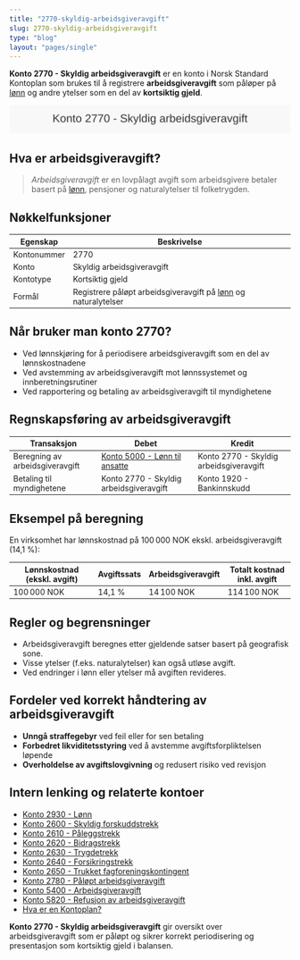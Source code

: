```yaml
---
title: "2770-skyldig-arbeidsgiveravgift"
slug: 2770-skyldig-arbeidsgiveravgift
type: "blog"
layout: "pages/single"
---
```


**Konto 2770 - Skyldig arbeidsgiveravgift** er en konto i Norsk Standard Kontoplan som brukes til å registrere **arbeidsgiveravgift** som påløper på [lønn](/blogs/kontoplan/2930-lonn "Konto 2930 - Lønn") og andre ytelser som en del av **kortsiktig gjeld**.

![Illustrasjon av konto 2770 Skyldig arbeidsgiveravgift](2770-skyldig-arbeidsgiveravgift-image.svg)

## Hva er arbeidsgiveravgift?

> *Arbeidsgiveravgift* er en lovpålagt avgift som arbeidsgivere betaler basert på [lønn](/blogs/kontoplan/2930-lonn "Konto 2930 - Lønn"), pensjoner og naturalytelser til folketrygden.

## Nøkkelfunksjoner

| Egenskap      | Beskrivelse                                                      |
|---------------|------------------------------------------------------------------|
| Kontonummer   | 2770                                                             |
| Konto         | Skyldig arbeidsgiveravgift                                       |
| Kontotype     | Kortsiktig gjeld                                                 |
| Formål        | Registrere påløpt arbeidsgiveravgift på [lønn](/blogs/kontoplan/2930-lonn "Konto 2930 - Lønn") og naturalytelser    |

## Når bruker man konto 2770?

* Ved lønnskjøring for å periodisere arbeidsgiveravgift som en del av lønnskostnadene
* Ved avstemming av arbeidsgiveravgift mot lønnssystemet og innberetningsrutiner
* Ved rapportering og betaling av arbeidsgiveravgift til myndighetene

## Regnskapsføring av arbeidsgiveravgift

| Transaksjon                          | Debet                                    | Kredit                         |
|--------------------------------------|------------------------------------------|--------------------------------|
| Beregning av arbeidsgiveravgift      | [Konto 5000 - Lønn til ansatte](/blogs/kontoplan/5000-lonn-til-ansatte "Konto 5000 - Lønn til ansatte") | Konto 2770 - Skyldig arbeidsgiveravgift |
| Betaling til myndighetene            | Konto 2770 - Skyldig arbeidsgiveravgift | Konto 1920 - Bankinnskudd      |

## Eksempel på beregning

En virksomhet har lønnskostnad på 100 000 NOK ekskl. arbeidsgiveravgift (14,1 %):

| Lønnskostnad (ekskl. avgift) | Avgiftssats | Arbeidsgiveravgift | Totalt kostnad inkl. avgift |
|------------------------------|-------------|--------------------|-----------------------------|
| 100 000 NOK                  | 14,1 %      | 14 100 NOK         | 114 100 NOK                 |

## Regler og begrensninger

* Arbeidsgiveravgift beregnes etter gjeldende satser basert på geografisk sone.
* Visse ytelser (f.eks. naturalytelser) kan også utløse avgift.
* Ved endringer i lønn eller ytelser må avgiften revideres.

## Fordeler ved korrekt håndtering av arbeidsgiveravgift

* **Unngå straffegebyr** ved feil eller for sen betaling
* **Forbedret likviditetsstyring** ved å avstemme avgiftsforpliktelsen løpende
* **Overholdelse av avgiftslovgivning** og redusert risiko ved revisjon

## Intern lenking og relaterte kontoer

* [Konto 2930 - Lønn](/blogs/kontoplan/2930-lonn "Konto 2930 - Lønn")
* [Konto 2600 - Skyldig forskuddstrekk](/blogs/kontoplan/2600-forskuddstrekk "Konto 2600 - Skyldig forskuddstrekk")
* [Konto 2610 - Påleggstrekk](/blogs/kontoplan/2610-paalleggstrekk "Konto 2610 - Påleggstrekk")
* [Konto 2620 - Bidragstrekk](/blogs/kontoplan/2620-bidragstrekk "Konto 2620 - Bidragstrekk")
* [Konto 2630 - Trygdetrekk](/blogs/kontoplan/2630-trygdetrekk "Konto 2630 - Trygdetrekk")
* [Konto 2640 - Forsikringstrekk](/blogs/kontoplan/2640-forsikringstrekk "Konto 2640 - Forsikringstrekk")
* [Konto 2650 - Trukket fagforeningskontingent](/blogs/kontoplan/2650-trukket-fagforeningskontingent "Konto 2650 - Trukket fagforeningskontingent")
* [Konto 2780 - Påløpt arbeidsgiveravgift](/blogs/kontoplan/2780-palopte-arbeidsgiveravgift "Konto 2780 - Påløpt arbeidsgiveravgift")
* [Konto 5400 - Arbeidsgiveravgift](/blogs/kontoplan/5400-arbeidsgiveravgift "Konto 5400 - Arbeidsgiveravgift")
* [Konto 5820 - Refusjon av arbeidsgiveravgift](/blogs/kontoplan/5820-refusjon-av-arbeidsgiveravgift "Konto 5820 - Refusjon av arbeidsgiveravgift")
* [Hva er en Kontoplan?](/blogs/regnskap/hva-er-kontoplan "Hva er en Kontoplan? Komplett Guide til Kontoplaner i Norsk Regnskap")

**Konto 2770 - Skyldig arbeidsgiveravgift** gir oversikt over arbeidsgiveravgift som er påløpt og sikrer korrekt periodisering og presentasjon som kortsiktig gjeld i balansen.
